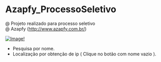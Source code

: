 # Azapfy_ProcessoSeletivo
@ Projeto realizado para processo seletivo  
@ Azapfy (http://www.azapfy.com.br/)

[![Image!](https://user-images.githubusercontent.com/25700237/116011049-4c459380-a5f9-11eb-8aba-98caa7e9a0f7.png)](https://www.youtube.com/watch?v=2h0RhhukLWI)  



* Pesquisa por nome.
* Localização por obtenção de ip ( Clique no botão com nome vazio ).
